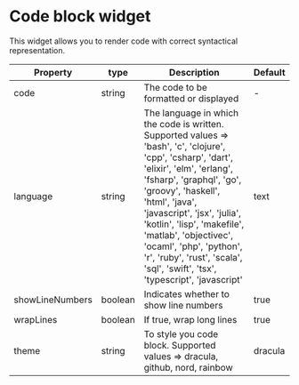 # Code block widget

This widget allows you to render code with correct syntactical representation. 

| Property | type | Description | Default |
| ---- | --- | --- | --- |
| code | string | The code to be formatted or displayed | - |
| language | string | The language in which the code is written. Supported values => 'bash', 'c', 'clojure', 'cpp', 'csharp', 'dart', 'elixir', 'elm', 'erlang', 'fsharp', 'graphql', 'go', 'groovy', 'haskell', 'html', 'java', 'javascript', 'jsx', 'julia', 'kotlin', 'lisp', 'makefile', 'matlab', 'objectivec', 'ocaml', 'php', 'python', 'r', 'ruby', 'rust', 'scala', 'sql', 'swift', 'tsx', 'typescript', 'javascript' | text |
| showLineNumbers | boolean | Indicates whether to show line numbers | true |
| wrapLines | boolean | If true, wrap long lines | true |
| theme | string | To style you code block. Supported values => dracula, github, nord, rainbow | dracula |
